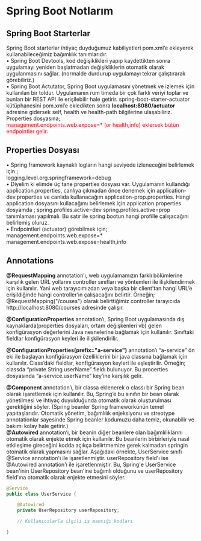 # Spring Boot Notlarım

## Spring Boot Starterlar 
Spring Boot starterlar  ihtiyaç duyduğumuz kabiliyetleri pom.xml’e ekleyerek kullanabileceğimiz bağımlılık tanımlarıdır.   
•	 Spring Boot Devtools, kod değişiklikleri yapıp kaydettikten sonra uygulamayı yeniden başlatmadan değişikliklerin otomatik olarak uygulanmasını sağlar. (normalde durdurup uygulamayı tekrar çalıştırarak görebiliriz.)  
•	 Spring Boot Actutator, Spring Boot uygulamasını yönetmek ve izlemek için kullanılan bir toldur. Uygulamanın rum timeda bir çok farklı veriyi toplar ve bunları bir REST API ile erişilebilir hale getirir. spring-boot-starter-actuator kütüphanesini pom.xml’e ekledikten sonra **localhost:8080/actuator** adresine gidersek  self, health ve health-path bilgilerine ulaşabiliriz. Properties dosyasına;       
				<span style="color: red;">management.endpoints.web.expose=* (or health,info) <span>
eklersek bütün endpointler gelir. 

## Properties Dosyası 
•	Spring framework kaynaklı logların hangi seviyede izleneceğini belirlemek için ;    
logging.level.org.springframework=debug  
•	Diyelim ki elimde üç tane properties  dosyası var. Uygulamanın kullandığı application.properties, canlıya çıkmadan önce denemek için application-dev.properties ve canlıda kullanacağım application-prop.properties. Hangi application dosyasını kullacağımı belirlemek için  application.properties dosyamda ;
				spring.profiles.active=dev
				spring.profiles.active=prop
tanımlaması yapılmalı. Bu satır ile spring bootun hangi profille çalışacağını belirlemiş oluruz.   
•	Endpointleri (actuator) görebilmek için;  
				management.endpoints.web.expose=*
				management.endpoints.web.expose=health,info

## Annotations

**@RequestMapping** annotation’ı, web uygulamamızın farklı bölümlerine karşılık gelen URL yollarını controller sınıfları ve yöntemleri ile ilişkilendirmek için kullanılır. Yani web tarayıcımızdan veya başka bir client’tan hangi URL’e erişildiğinde hangi controller’ın çalışacağını belirtir. Örneğin; @RequestMapping("/couses") olarak belirttiğimiz controller tarayıcıda  http://localhost:8080/courses adresinde çalışır.   

**@ConfigurationProperties** annotation’ı, Spring Boot uygulamasında dış kaynaklarda(properties dosyaları, ortam değişkenleri vb) gelen konfigürasyon değerlerini Java nesnelerine bağlamak için kullanılır. Sınıftaki fieldlar konfigürasyon keyleri ile ilişkilendirilir.   

**@ConfigurationProperties(prefix="a-service")** annotation’ı “a-service” ön eki ile başlayan konfigürasyon özelliklerini bir java classına bağlamak için kullanılır. Class’daki fieldlar, konfigürasyon keyleri ile eşleştirilir. Örneğin; classda “private String userName” fieldı bulunuyor. Bu prooerties dosyasında “a-service.userName” key’ine karşılık gelir.   

**@Component** annotation’ı, bir classa eklenerek o classı bir Spring bean olarak işaretlemek için kullanılır. Bu, Spring’e bu sınıfın bir bean olarak yönetilmesi ve ihtiyaç duyulduğunda otomatik olarak oluşturulması gerektiğini söyler. (Spring beanler Spring frameworkünün temel yapıtaşlarıdır. Otomatik yönetim, bağımlılık enjeksiyonu ve streotype annotationlar sayesinde Spring beanler kodumuzu daha temiz, okunabilir ve bakımı kolay hale getirir.)      
**@Autowired** annotation’ı, bir beanin diğer beanlere olan bağımlılıklarını otomatik olarak enjekte etmek için kullanılır. Bu beanlerin birbirleriyle nasıl etkileşime gireceğini kodda açıkça belirtmemize gerek kalmadan springin otomatik olarak yapmasını sağlar. Aşağıdaki örnekte, UserService sınıfı @Service annotation'ı ile işaretlenmiştir. userRepository field'ı ise @Autowired annotation'ı ile işaretlenmiştir. Bu, Spring'e UserService bean'inin UserRepository bean'ine bağımlı olduğunu ve userRepository field'ına otomatik olarak enjekte etmesini söyler.  
```java
@Service
public class UserService {

    @Autowired
    private UserRepository userRepository;

    // Kullanıcılarla ilgili iş mantığı kodları

}
```
